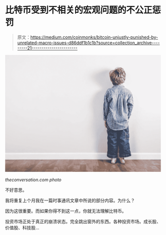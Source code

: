 # 比特币受到不相关的宏观问题的不公正惩罚

> 原文：<https://medium.com/coinmonks/bitcoin-unjustly-punished-by-unrelated-macro-issues-d86ddf1b1c1b?source=collection_archive---------21----------------------->

![](img/3a9fa4bb33b995aa44a182d5b2daa729.png)

*theconversation.com photo*

不好意思。

我将重复上个月我在一篇时事通讯文章中所说的部分内容。为什么？

因为这很重要。而如果你得不到这一点，你就无法理解比特币。

投资市场正处于真正的崩溃状态。完全跳出窗外的东西。各种投资市场。成长股、价值股、科技股…